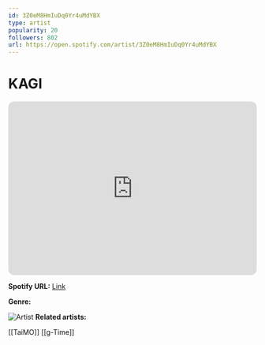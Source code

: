 ```yaml
---
id: 3Z0eM8HmIuDq0Yr4uMdYBX
type: artist
popularity: 20
followers: 802
url: https://open.spotify.com/artist/3Z0eM8HmIuDq0Yr4uMdYBX
---
```

# KAGI

<iframe style="border-radius:12px" src="https://open.spotify.com/embed/artist/3Z0eM8HmIuDq0Yr4uMdYBX" width="100%" height="352" frameBorder="0" allowfullscreen="" allow="autoplay; clipboard-write; encrypted-media; fullscreen; picture-in-picture" loading="lazy"></iframe>

**Spotify URL:** [Link](https://open.spotify.com/artist/3Z0eM8HmIuDq0Yr4uMdYBX)

**Genre:** 

![Artist](https://i.scdn.co/image/ab6761610000e5ebcef41ef4d645d471cf06c8f9)
**Related artists:**

[[TaiMO]]
[[g-Time]]
